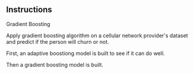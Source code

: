 Instructions
--------------------------

Gradient Boosting 

Apply gradient boosting algorithm on a cellular network provider's dataset and 
predict if the person will churn or not.

First, an adaptive boostiong model is built to see if it can do well.


Then a gradient boosting model is built.

